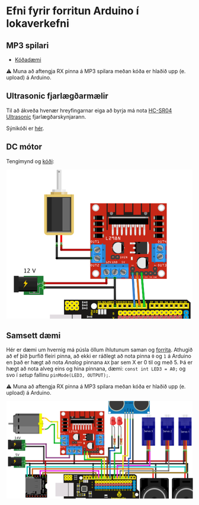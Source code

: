 # Efni fyrir forritun Arduino í lokaverkefni

## MP3 spilari

- [Kóðadæmi](../Kodi/DFPlayer_Demo2.ino)

:warning: Muna að aftengja RX pinna á MP3 spilara meðan kóða er hlaðið upp (e. upload) á Arduino.

## Ultrasonic fjarlægðarmælir

Til að ákveða hvenær hreyfingarnar eiga að byrja má nota [HC-SR04 Ultrasonic](https://lastminuteengineers.com/arduino-sr04-ultrasonic-sensor-tutorial/) fjarlægðarskynjarann.

Sýnikóði er [hér](../Kodi/ultrasonic.ino).

## DC mótor

Tengimynd og [kóði](../Kodi/einn_dc_l298n.ino):

![dc mótor og L298N](./einn_dc_l298n.png)

## Samsett dæmi

Hér er dæmi um hvernig má púsla öllum íhlutunum saman og [forrita](../Kodi/samsett_daemi.ino). Athugið að ef þið þurfið fleiri pinna, að ekki er ráðlegt að nota pinna `0` og `1` á Arduino en það er hægt að nota *Analog* pinnana `AX` þar sem X er 0 til og með 5. Þá er hægt að nota alveg eins og hina pinnana, dæmi: `const int LED3 = A0;` og svo í *setup* fallinu `pinMode(LED3, OUTPUT);`.

:warning: Muna að aftengja RX pinna á MP3 spilara meðan kóða er hlaðið upp (e. upload) á Arduino. 

![Samsett dæmi](./Lokaverkefni_demoverkefni.png)
